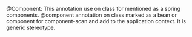 @Component: This annotation use on class for mentioned as a spring components. @component annotation on class marked as a bean or component for component-scan and add to the application context. It is generic stereotype.

